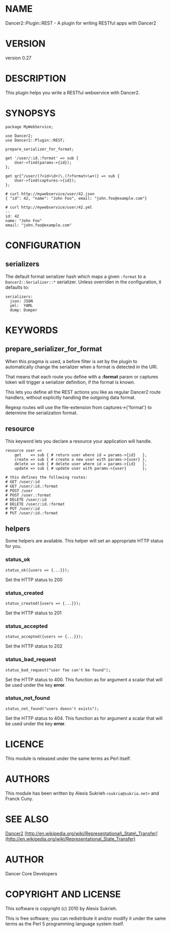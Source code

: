 # NAME

Dancer2::Plugin::REST - A plugin for writing RESTful apps with Dancer2

# VERSION

version 0.27

# DESCRIPTION

This plugin helps you write a RESTful webservice with Dancer2.

# SYNOPSYS

    package MyWebService;

    use Dancer2;
    use Dancer2::Plugin::REST;

    prepare_serializer_for_format;

    get '/user/:id.:format' => sub {
        User->find(params->{id});
    };

    get qr{^/user/(?<id>\d+)\.(?<format>\w+)} => sub {
        User->find(captures->{id});
    };

    # curl http://mywebservice/user/42.json
    { "id": 42, "name": "John Foo", email: "john.foo@example.com"}

    # curl http://mywebservice/user/42.yml
    --
    id: 42
    name: "John Foo"
    email: "john.foo@example.com"

# CONFIGURATION

## serializers

The default format serializer hash which maps a given `:format` to 
a `Dancer2::Serializer::*` serializer. Unless overriden in the 
configuration, it defaults to:

    serializers:
      json: JSON
      yml:  YAML
      dump: Dumper

# KEYWORDS

## prepare\_serializer\_for\_format

When this pragma is used, a before filter is set by the plugin to automatically
change the serializer when a format is detected in the URI.

That means that each route you define with a **:format** param or captures token 
will trigger a serializer definition, if the format is known.

This lets you define all the REST actions you like as regular Dancer2 route
handlers, without explicitly handling the outgoing data format.

Regexp routes will use the file-extension from captures->{'format'} to determine
the serialization format.

## resource

This keyword lets you declare a resource your application will handle.

    resource user =>
        get    => sub { # return user where id = params->{id}   },
        create => sub { # create a new user with params->{user} },
        delete => sub { # delete user where id = params->{id}   },
        update => sub { # update user with params->{user}       };

    # this defines the following routes:
    # GET /user/:id
    # GET /user/:id.:format
    # POST /user
    # POST /user.:format
    # DELETE /user/:id
    # DELETE /user/:id.:format
    # PUT /user/:id
    # PUT /user/:id.:format

## helpers

Some helpers are available. This helper will set an appropriate HTTP status for you.

### status\_ok

    status_ok({users => {...}});

Set the HTTP status to 200

### status\_created

    status_created({users => {...}});

Set the HTTP status to 201

### status\_accepted

    status_accepted({users => {...}});

Set the HTTP status to 202

### status\_bad\_request

    status_bad_request("user foo can't be found");

Set the HTTP status to 400. This function as for argument a scalar that will be used under the key **error**.

### status\_not\_found

    status_not_found("users doesn't exists");

Set the HTTP status to 404. This function as for argument a scalar that will be used under the key **error**.

# LICENCE

This module is released under the same terms as Perl itself.

# AUTHORS

This module has been written by Alexis Sukrieh `<sukria@sukria.net>` and Franck
Cuny.

# SEE ALSO

[Dancer2](https://metacpan.org/pod/Dancer2) [http://en.wikipedia.org/wiki/Representational\_State\_Transfer](http://en.wikipedia.org/wiki/Representational_State_Transfer)

# AUTHOR

Dancer Core Developers

# COPYRIGHT AND LICENSE

This software is copyright (c) 2010 by Alexis Sukrieh.

This is free software; you can redistribute it and/or modify it under
the same terms as the Perl 5 programming language system itself.
